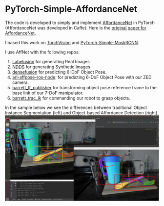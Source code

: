 # PyTorch-Simple-AffordanceNet

The code is developed to simply and implement [AffordanceNet](https://github.com/nqanh/affordance-net) in PyTorch (AffordanceNet was developed in Caffe).
Here is the [original paper for AffordanceNet](https://arxiv.org/pdf/1709.07326.pdf).

I based this work on [TorchVision](https://github.com/pytorch/vision) and [PyTorch-Simple-MaskRCNN](https://github.com/Okery/PyTorch-Simple-MaskRCNN). 

I use AffNet with the following repos:

1. [Labelusion](https://github.com/RobotLocomotion/LabelFusion) for generating Real Images
2. [NDDS](https://github.com/NVIDIA/Dataset_Synthesizer) for generating Synthetic Images   
3. [densefusion]() for predicting 6-DoF Object Pose.
4. [arl-affpose-ros-node](): for predicting 6-DoF Object Pose with our ZED camera.
5. [barrett_tf_publisher](https://github.com/UW-Advanced-Robotics-Lab/barrett-wam-arm/tree/main/barrett_tf_publisher) for transforming object pose reference frame to the base link of our 7-DoF manipulator.
6. [barrett_trac_ik](https://github.com/UW-Advanced-Robotics-Lab/barrett-wam-arm/tree/main/barrett_trac_ik) for commanding our robot to grasp objects.

In the sample below we see the differences between traditional Object Instance Segmentation (left) and Object-based Affordance Detection (right).
![Alt text](samples/AffPose.png?raw=true "Title")
